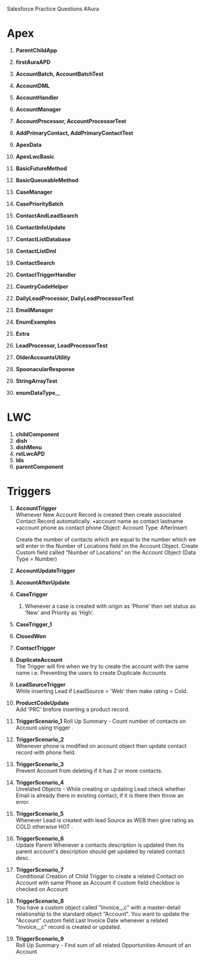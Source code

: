 Salesforce Practice Questions
#Aura

# Apex
1. __ParentChildApp__
2. __firstAuraAPD__


1.	__AccountBatch, AccountBatchTest__
2.	__AccountDML__
3.	__AccountHandler__
4.	__AccountManager__
5.	__AccountProcessor, AccountProcessorTest__
6.	__AddPrimaryContact, AddPrimaryContactTest__
7.	__ApexData__
8.	__ApexLwcBasic__
9.	__BasicFutureMethod__
10.	__BasicQueueableMethod__
11.	__CaseManager__
12.	__CasePriorityBatch__
13.	__ContactAndLeadSearch__
14.	__ContactInfoUpdate__
15.	__ContactListDatabase__
16.	__ContactListDml__
17.	__ContactSearch__
18.	__ContactTriggerHandler__
19.	__CountryCodeHelper__
20.	__DailyLeadProcessor, DailyLeadProcessorTest__
21.	__EmailManager__
22.	__EnumExamples__
23.	__Extra__
24.	__LeadProcessor, LeadProcessorTest__
25.	__OlderAccountsUtility__
26.	__SpoonacularResponse__
27.	__StringArrayTest__
28.	__enumDataType____

# LWC 
1. __childComponent__
2. __dish__
3. __dishMenu__
4. __rstLwcAPD__
5. __lds__
6. __parentComponent__

# Triggers
1.	__AccountTrigger__\
      Whenever New Account Record is created then create associated Contact Record automatically.
        •account name as contact lastname
        •account phone as contact phone
         Object: Account
         Type: AfterInsert

      Create the number of contacts which are equal to the number which we will enter in the Number of Locations field on the Account Object.
	    Create Custom field called “Number of Locations” on the Account Object (Data Type = Number)

2.	__AccountUpdateTrigger__
3.	__AccountAfterUpdate__
4.	__CaseTrigger__
	1. Whenever a case is created with origin as ‘Phone’ then 
	set status as ‘New’ and Priority as ‘High’.
5.	__CaseTrigger_1__
6.	__ClosedWon__
7.	__ContactTrigger__
8.	__DuplicateAccount__\
	The Trigger will fire when we try to create the account with the same name
 	i.e. Preventing the users to create Duplicate Accounts
9.	__LeadSourceTrigger__\
	While inserting Lead if LeadSource = 'Web' then make rating = Cold.
10.	__ProductCodeUpdate__\
	Add 'PRC' brefore inserting a product record.
11. __TriggerScenario_1__
	Roll Up Summary - Count number of contacts on Account using trigger .
12. __TriggerScenario_2__\
	Whenever phone is modified on account object then update contact record with phone field.
13. __TriggerScenario_3__\
	Prevent Account from deleting if it has 2 or more contacts.
14. __TriggerScenario_4__\
	Unrelated Objects - While creating or updating Lead check whether Email is already there in existing contact, 
	if it is there then throw an error.
15.    __TriggerScenario_5__\
	Whenever Lead is created with lead Source as WEB then give rating as COLD otherwise HOT .
16. __TriggerScenario_6__\
	Update Parent Whenever a contacts description is updated then its parent account's description should get updated by related contact desc.
17. __TriggerScenario_7__\
	Conditional Creation of Child
	Trigger to create a related Contact on Account with same Phone as Account if 
	custom field checkbox is checked on Account
18. __TriggerScenario_8__\
	You have a custom object called "Invoice__c" with a master-detail relationship to the standard object "Account".
	You want to update the "Account" custom field Last Invoice Date  whenever a related "Invoice__c" record is created or updated.
19.  __TriggerScenario_9__\
	Roll Up Summary - Find sum of all related Opportunities Amount of an Account
